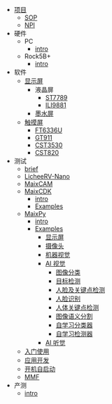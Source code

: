 <!-- docs/_sidebar.md -->

 
- [项目](./项目/intr.md) 
    - [SOP](./项目/SOP.md)
	- [NPI](./项目/NPI.md)
- 硬件
    - PC
        - [intro](./next/pc/intro.md)
    - Rock5B+
        - [intro](./next/rock5b/intro.md)
- 软件
    - [显示屏](./软件/显示屏/intro.md)
    	- 液晶屏
    		- [ST7789](./软件/显示屏/液晶屏/ST7789.md) 
    		- [ILI9881](./软件/显示屏/液晶屏/ILI9881.md) 
    	- [墨水屏](./软件/显示屏/墨水屏/intro.md)
    - [触摸屏](./软件/触摸屏/intro.md)
    	- [FT6336U](./软件/触摸屏/FT6336U.md)
		- [GT911](./软件/触摸屏/GT911.md)	
    	- [CST3530](./软件/触摸屏/CST3530.md)
		- [CST820](./软件/触摸屏/CST820.md)	
- 测试
    - [brief](./project/maixcam/brief.md)
    - [LicheeRV-Nano](./project/maixcam/LicheeRV-Nano.md)
    - [MaixCAM](./project/maixcam/MaixCAM.md)
    - [MaixCDK](./project/maixcam/MaixCDK/index.md)
        - [intro](./project/maixcam/MaixCDK/intro.md)
        - [Examples](./project/maixcam/MaixCDK/examples.md)
    - [MaixPy](./project/maixcam/MaixPy/index.md)
        - [intro](./project/maixcam/MaixPy/intro.md)
        - [Examples](./project/maixcam/MaixPy/examples.md)
            - [显示屏](./project/maixcam/MaixPy/display.md)
            - [摄像头](./project/maixcam/MaixPy/camera.md)
            - [机器视觉](./project/maixcam/machine_vision.md)
            - [AI 视觉](./project/maixcam/MaixPy/vision/index.md)
                - [图像分类](./project/maixcam/MaixPy/vision/image_classify.md)
                - [目标检测](./project/maixcam/MaixPy/vision/object_detection.md)
                - [人脸及关键点检测](./project/maixcam/MaixPy/vision/face_detection.md)
                - [人脸识别](./project/maixcam/MaixPy/vision/face_recognition.md)
                - [人体关键点检测](./project/maixcam/MaixPy/vision/body_key_points.md)
                - [图像语义分割](./project/maixcam/MaixPy/vision/segmentation.md)
                - [自学习分类器](./project/maixcam/MaixPy/vision/self_learn_classifier.md)
                - [自学习检测器](./project/maixcam/MaixPy/vision/self_learn_detector.md)
            - [AI 听觉](./project/maixcam/MaixPy/audio/index.md)
    - [入门使用](./project/maixcam/intro.md)
    - [应用开发](./project/maixcam/app/intro.md)
    - [开机自启动](./project/maixcam/auto_start.md)
    - [MMF](./project/maixcam/MMF/intro.md)
- 产测
    - [intro](./project/cammv_k230/intro.md) 
 